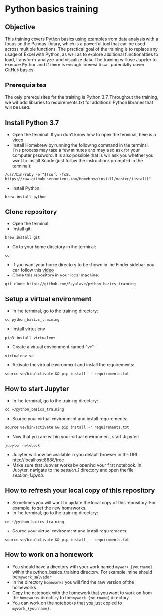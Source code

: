 # Python basics training

## Objective
This training covers Python basics using examples from data analysis with a focus on the Pandas library, which is a powerful tool that can be used across multiple functions. The practical goal of the training is to replace any usage of Excel with Python, as well as to explore additional functionalities to load, transform, analyze, and visualize data. The training will use Jupyter to execute Python and if there is enough interest it can potentially cover GitHub basics.

## Prerequisites
The only prerequisites for the training is Python 3.7. Throughout the training, we will add libraries to requirements.txt for additional Python libraries that will be used. 

## Install Python 3.7
* Open the terminal. If you don’t know how to open the terminal, here is a [video](https://www.youtube.com/watch?v=zw7Nd67_aFw)
* Install Homebrew by running the following command in the terminal. This process may take a few minutes and may also ask for your computer password. It is also possible that is will ask you whether you want to install Xcode (just follow the instructions prompted in the terminal): 
``` 
/usr/bin/ruby -e "$(curl -fsSL https://raw.githubusercontent.com/Homebrew/install/master/install)"
```

* Install Python: 
```
brew install python
```

## Clone repository
* Open the terminal. 
* Install git:
```
brew install git
```
* Go to your home directory in the terminal: 
```
cd
```
* If you want your home directory to be shown in the Finder sidebar, you can follow this [video](https://www.youtube.com/watch?v=-A69alGX1Sk)
* Clone this repository in your local machine:
```
git clone https://github.com/Sayalave/python_basics_training
```

## Setup a virtual environment
- In the terminal, go to the training directory:
```
cd python_basics_training
```
* Install virtualenv
```
pip3 install virtualenv
```
* Create a virtual environment named “ve”: 
```
virtualenv ve
```
* Activate the virtual environment and install the requirements: 
```
source ve/bin/activate && pip install -r requirements.txt
```

## How to start Jupyter
* In the terminal, go to the training directory:
```
cd ~/python_basics_training
```
* Source your virtual environment and install requirements:
```
source ve/bin/activate && pip install -r requirements.txt
```
* Now that you are within your virtual environment, start Jupyter:
```
jupyter notebook
```
* Jupyter will now be available in you default browser in the URL: http://localhost:8888/tree
* Make sure that Jupyter works by opening your first notebook. In Jupyter, navigate to the *session_1* directory and open the file *session_1.ipynb*. 

## How to refresh your local copy of this repository
* Sometimes you will want to update the local copy of this repository. For example, to get the new homeworks. 
* In the terminal, go to the training directory:
```
cd ~/python_basics_training
```
* Source your virtual environment and install requirements:
```
source ve/bin/activate && pip install -r requirements.txt
```

## How to work on a homework 
* You should have a directory with your work named `mywork_{yourname}` within the python_basics_training directory. For example, mine should be `mywork_salvador`
* In the directory `homeworks` you will find the raw version of the homeworks. 
* Copy the notebook with the homework that you want to work on from the `homeworks` directory to the `mywork_{yourname}` directory.
* You can work on the notebooks that you just copied to `mywork_{yourname}`.









